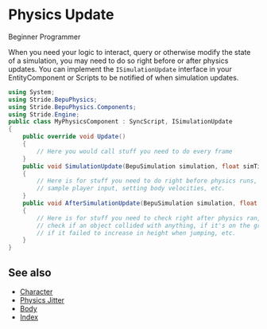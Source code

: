 # Physics Update

<span class="badge text-bg-primary">Beginner</span>
<span class="badge text-bg-success">Programmer</span>

When you need your logic to interact, query or otherwise modify the state of a simulation, you may need to do so right before or after physics updates. You can implement the `ISimulationUpdate` interface in your EntityComponent or Scripts to be notified of when simulation updates.

```cs
using System;
using Stride.BepuPhysics;
using Stride.BepuPhysics.Components;
using Stride.Engine;
public class MyPhysicsComponent : SyncScript, ISimulationUpdate
{
    public override void Update()
    {
        // Here you would call stuff you need to do every frame
    }
    public void SimulationUpdate(BepuSimulation simulation, float simTimeStep)
    {
        // Here is for stuff you need to do right before physics runs,
        // sample player input, setting body velocities, etc.
    }
    public void AfterSimulationUpdate(BepuSimulation simulation, float simTimeStep)
    {
        // Here is for stuff you need to check right after physics ran,
        // check if an object collided with anything, if it's on the ground,
        // if it failed to increase in height when jumping, etc.
    }
}
```

## See also

* [Character](characters.md)
* [Physics Jitter](fix-physics-jitter.md)
* [Body](rigid-bodies.md)
* [Index](index.md)